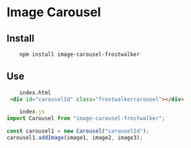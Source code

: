 
# Image Carousel

## Install

```bash
    npm install image-carousel-frostwalker
```

## Use

```HTML
    index.html
 <div id="carouselId" class="frostwalkercarousel"></div>
```

```Javascript
    index.js
import Carousel from "image-carousel-frostwalker";

const carousel1 = new Carousel("carouselId");
carousel1.addImage(image1, image2, image3);
```
